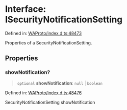 # Interface: ISecurityNotificationSetting

Defined in: [WAProto/index.d.ts:48473](https://github.com/Fokusdotid/bail/blob/3bcafd64e13ba51a595ace0ee7bd2c9c52ab1814/WAProto/index.d.ts#L48473)

Properties of a SecurityNotificationSetting.

## Properties

### showNotification?

> `optional` **showNotification**: `null` \| `boolean`

Defined in: [WAProto/index.d.ts:48476](https://github.com/Fokusdotid/bail/blob/3bcafd64e13ba51a595ace0ee7bd2c9c52ab1814/WAProto/index.d.ts#L48476)

SecurityNotificationSetting showNotification
